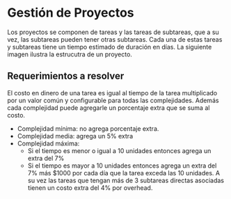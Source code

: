 # Gestión de Proyectos 

Los proyectos se componen de tareas y las tareas de subtareas, que a su vez, las subtareas pueden tener otras subtareas. Cada una de estas tareas y subtareas tiene un tiempo estimado de duración en días. La siguiente imagen ilustra la estrucutra de un proyecto.

## Requerimientos a resolver

El costo en dinero de una tarea es igual al tiempo de la tarea multiplicado por un valor común y configurable para todas las complejidades. Además cada complejidad puede agregarle un porcentaje extra que se suma al costo.

- Complejidad mínima: no agrega porcentaje extra.
- Complejidad media: agrega un 5% extra
- Complejidad máxima:
  - Si el tiempo es menor o igual a 10 unidades entonces agrega un extra del 7%
  - Si el tiempo es mayor a 10 unidades entonces agrega un extra del 7% más $1000 por cada día que la tarea exceda las 10 unidades.
A su vez las tareas que tengan más de 3 subtareas directas asociadas tienen un costo extra del 4% por overhead.


